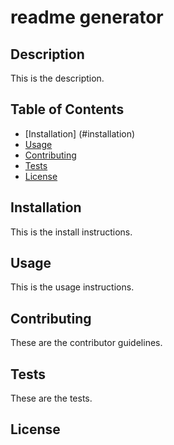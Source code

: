 # readme generator

  ## Description
  This is the description.


  ## Table of Contents
  * [Installation] (#installation)
  * [Usage](#usage)
  * [Contributing](#contributing)
  * [Tests](#tests)
  * [License](#license)
  
  ## Installation
  This is the install instructions.


  ## Usage
  This is the usage instructions.


  ## Contributing
  These are the contributor guidelines.


  ## Tests
  These are the tests.


  ## License



